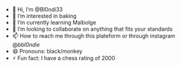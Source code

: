 - 👋 Hi, I’m @Bl0ndi33
- 👀 I’m interested in baking 
- 🌱 I’m currently learning Malbolge
- 💞️ I’m looking to collaborate on anything that fits your standards
- 📫 How to reach me through this plateform or through instagram @_bbl0ndie_
- 😄 Pronouns: black/monkey
- ⚡ Fun fact: I have a chess rating of 2000

<!---
Bl0ndi33/Bl0ndi33 is a ✨ special ✨ repository because its `README.md` (this file) appears on your GitHub profile.
You can click the Preview link to take a look at your changes.
--->
